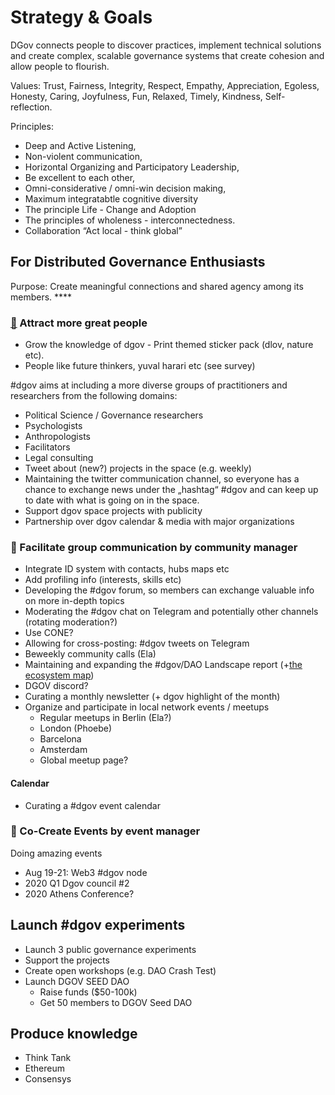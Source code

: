 # Strategy & Goals

DGov connects people to discover practices, implement technical solutions and create complex, scalable governance systems that create cohesion and allow people to flourish.

Values: Trust, Fairness, Integrity, Respect, Empathy, Appreciation, Egoless, Honesty, Caring, Joyfulness, Fun, Relaxed, Timely, Kindness, Self-reflection.

Principles:

* Deep and Active Listening,
* Non-violent communication, 
* Horizontal Organizing and Participatory Leadership,
* Be excellent to each other,
* Omni-considerative / omni-win decision making,
* Maximum integratabtle cognitive diversity
* The principle Life - Change and Adoption
* The principles of wholeness - interconnectedness.
* Collaboration “Act local - think global”

## For Distributed Governance Enthusiasts

Purpose: Create meaningful connections and shared agency among its members. ****

### [🎌](https://emojipedia.org/crossed-flags/) Attract **more great people**

* Grow the knowledge of dgov - Print themed sticker pack \(dlov, nature etc\).
* People like future thinkers, yuval harari  etc \(see survey\)

\#dgov aims at including a more diverse groups of practitioners and researchers from the following domains:

* Political Science / Governance researchers
* Psychologists
* Anthropologists
* Facilitators
* Legal consulting 
* Tweet about \(new?\) projects in the space \(e.g. weekly\)
* Maintaining the twitter communication channel, so everyone has a chance to exchange news under the „hashtag“ \#dgov and can keep up to date with what is going on in the space.
* Support dgov space projects with publicity
* Partnership over dgov calendar & media with major organizations

### 💬 Facilitate group communication by community manager

* Integrate ID system with contacts, hubs maps etc
* Add profiling info \(interests, skills etc\)
* Developing the \#dgov forum, so members can exchange valuable info on more in-depth topics
* Moderating the \#dgov chat on Telegram and potentially other channels \(rotating moderation?\)
* Use CONE?
* Allowing for cross-posting: \#dgov tweets on Telegram
* Beweekly community calls \(Ela\)
* Maintaining and expanding the \#dgov/DAO Landscape report \(+[the ecosystem map](https://wiki.dgov.foundation/map-of-the-industry-landscape)\)
* DGOV discord?
* Curating a monthly newsletter \(+ dgov highlight of the month\)
* Organize and participate in local network events / meetups
  * Regular meetups in Berlin \(Ela?\)
  * London \(Phoebe\)
  * Barcelona
  * Amsterdam
  * Global meetup page?

#### Calendar

* Curating a \#dgov event calendar 

### 📅 Co-Create Events by event manager

Doing amazing events

* Aug 19-21: Web3 \#dgov node
* 2020 Q1 Dgov council \#2
* 2020 Athens Conference?

## Launch \#dgov experiments

* Launch 3 public governance experiments
* Support the projects
* Create open workshops \(e.g. DAO Crash Test\)
* Launch DGOV SEED DAO
  * Raise funds \($50-100k\)
  * Get 50 members to DGOV Seed DAO

## Produce knowledge

* Think Tank
* Ethereum
* Consensys

